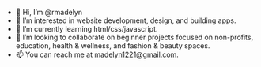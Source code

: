 - 👋 Hi, I’m @rmadelyn
- 👀 I’m interested in website development, design, and building apps.
- 🌱 I’m currently learning html/css/javascript.
- 💞️ I’m looking to collaborate on beginner projects focused on non-profits, education, health & wellness, and fashion & beauty spaces.
- 📫 You can reach me at madelyn1221@gmail.com.

<!---
rmadelyn/rmadelyn is a ✨ special ✨ repository because its `README.md` (this file) appears on your GitHub profile.
You can click the Preview link to take a look at your changes.
--->
